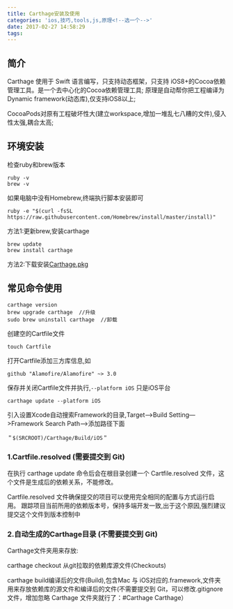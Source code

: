 ```yaml
---
title: Carthage安装及使用
categories: 'ios,技巧,tools,js,原理<!--选一个-->'
date: 2017-02-27 14:58:29
tags:
---
```

## 简介
Carthage 使用于 Swift 语言编写，只支持动态框架，只支持 iOS8+的Cocoa依赖管理工具。是一个去中心化的Cocoa依赖管理工具;
原理是自动帮你把工程编译为Dynamic framework(动态库),仅支持iOS8以上;

CocoaPods对原有工程破坏性大(建立workspace,增加一堆乱七八糟的文件),侵入性太强,耦合太高;

## 环境安装
检查ruby和brew版本

```
ruby -v
brew -v
```
如果电脑中没有Homebrew,终端执行脚本安装即可

```
ruby -e "$(curl -fsSL https://raw.githubusercontent.com/Homebrew/install/master/install)"
```
方法1:更新brew,安装carthage

```
brew update
brew install carthage
```
方法2:下载安装[Carthage.pkg](https://github.com/Carthage/Carthage/releases)
## 常见命令使用

```
carthage version
brew upgrade carthage  //升级
sudo brew uninstall carthage  //卸载
```

创建空的Cartfile文件

```
touch Cartfile
```
打开Cartfile添加三方库信息,如

```
github "Alamofire/Alamofire" ~> 3.0
```
保存并关闭Cartfile文件并执行,`--platform iOS` 只是iOS平台

```
carthage update --platform iOS
```
引入设置Xcode自动搜索Framework的目录,Target—>Build Setting—>Framework Search Path—>添加路径下面

```
＂$(SRCROOT)/Carthage/Build/iOS＂
```
### 1.Cartfile.resolved (需要提交到 Git)
在执行 carthage update 命令后会在根目录创建一个 Cartfile.resolved 文件，这个文件是生成后的依赖关系，不能修改。

Cartfile.resolved 文件确保提交的项目可以使用完全相同的配置与方式运行启用。 跟踪项目当前所用的依赖版本号，保持多端开发一致,出于这个原因,强烈建议提交这个文件到版本控制中

### 2.自动生成的Carthage目录 (不需要提交到 Git)

Carthage文件夹用来存放:

carthage checkout 从git拉取的依赖库源文件(Checkouts)

carthage build编译后的文件(Build),包含Mac 与 iOS对应的.framework,文件夹用来存放依赖库的源文件和编译后的文件(不需要提交到 Git，可以修改.gitignore文件，增加忽略 Carthage 文件夹就行了：#Carthage Carthage）
